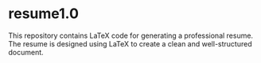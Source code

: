 # resume1.0
This repository contains LaTeX code for generating a professional resume. The resume is designed using LaTeX to create a clean and well-structured document.

